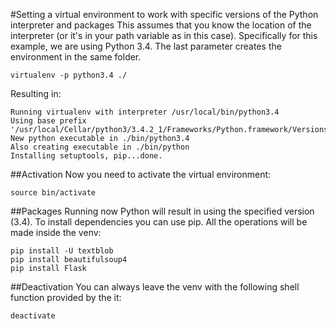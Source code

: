 #Setting a virtual environment to work with specific versions of the Python interpreter and packages
This assumes that you know the location of the interpreter (or it's in your path variable as in this case). Specifically for this example, we are using Python 3.4. The last parameter creates the environment in the same folder.
```
virtualenv -p python3.4 ./
```
Resulting in:
```
Running virtualenv with interpreter /usr/local/bin/python3.4
Using base prefix '/usr/local/Cellar/python3/3.4.2_1/Frameworks/Python.framework/Versions/3.4'
New python executable in ./bin/python3.4
Also creating executable in ./bin/python
Installing setuptools, pip...done.
```
##Activation
Now you need to activate the virtual environment:
```
source bin/activate
```
##Packages
Running now Python will result in using the specified version (3.4). To install dependencies you can use pip. All the operations will be made inside the venv:
```
pip install -U textblob
pip install beautifulsoup4
pip install Flask
```
##Deactivation
You can always leave the venv with the following shell function provided by the it:
```
deactivate
```
